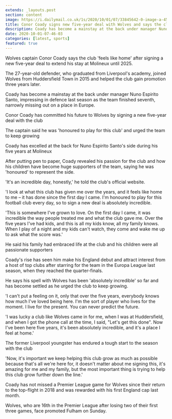 ```yaml
---
extends: _layouts.post
section: content
image: https://i.dailymail.co.uk/1s/2020/10/01/07/33845642-0-image-a-45_1601534177326.jpg 
title: Conor Coady signs new five-year deal with Wolves and says the club feels like home 
description: Coady has become a mainstay at the back under manager Nuno Espirito Santo, impressing in defence last season as the team finished seventh, narrowly missing out on a place in Europe. 
date: 2020-10-01-07-46-03 
categories: [latest, sports] 
featured: true 
--- 
```

Wolves captain Conor Coady says the club 'feels like home' after signing a new five-year deal to extend his stay at Molineux until 2025.

The 27-year-old defender, who graduated from Liverpool's academy, joined Wolves from Huddersfield Town in 2015 and helped the club gain promotion three years later.

Coady has become a mainstay at the back under manager Nuno Espirito Santo, impressing in defence last season as the team finished seventh, narrowly missing out on a place in Europe. 

Conor Coady has committed his future to Wolves by signing a new five-year deal with the club

The captain said he was 'honoured to play for this club' and urged the team to keep growing 

Coady has excelled at the back for Nuno Espirito Santo's side during his five years at Molineux

After putting pen to paper, Coady revealed his passion for the club and how his children have become huge supporters of the team, saying he was 'honoured' to represent the side. 

'It's an incredible day, honestly,' he told the club's official website. 

'I look at what this club has given me over the years, and it feels like home to me – it has done since the first day I came. I'm honoured to play for this football club every day, so to sign a new deal is absolutely incredible.

'This is somewhere I've grown to love. On the first day I came, it was incredible the way people treated me and what the club gave me. Over the five years I've had kids, and this is all my kids know, all my family knows. When I play of a night and my kids can't watch, they come and wake me up to ask what the score was.'

He said his family had embraced life at the club and his children were all passionate supporters

Coady's rise has seen him make his England debut and attract interest from a host of top clubs after starring for the team in the Europa League last season, when they reached the quarter-finals. 

He says his spell with Wolves has been 'absolutely incredible' so far and has become settled as he urged the club to keep growing.

'I can't put a feeling on it, only that over the five years, everybody knows how much I've loved being here. I'm the sort of player who lives for the moment. I live for the present. You can never predict the future.

'I was lucky a club like Wolves came in for me, when I was at Huddersfield, and when I got the phone call at the time, I said, "Let's get this done". Now I've been here five years, it's been absolutely incredible, and it's a place I feel at home.'

The former Liverpool youngster has endured a tough start to the season with the club 

'Now, it's important we keep helping this club grow as much as possible because that's all we're here for, it doesn't matter about me signing this, it's amazing for me and my family, but the most important thing is trying to help this club grow further down the line.' 

Coady has not missed a Premier League game for Wolves since their return to the top-flight in 2018 and was rewarded with his first England cap last month.

Wolves, who are 16th in the Premier League after losing two of their first three games, face promoted Fulham on Sunday.

